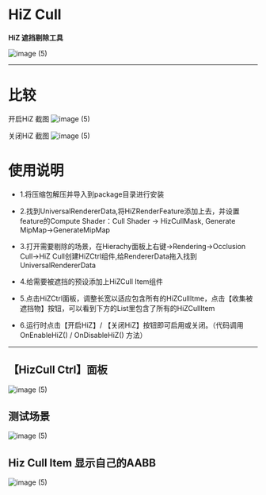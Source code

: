 # HiZ Cull

**HiZ 遮挡剔除工具**


![image (5)](Images/HiZOn.jpeg)

***

# 比较
开启HiZ 截图
![image (5)](Images/HiZOn.jpeg)

关闭HiZ 截图
![image (5)](Images/HiZOff.jpeg)

# 使用说明
- 1.将压缩包解压并导入到package目录进行安装

- 2.找到UniversalRendererData,将HiZRenderFeature添加上去，并设置feature的Compute Shader：Cull Shader -> HizCullMask, Generate MipMap->GenerateMipMap

- 3.打开需要剔除的场景，在Hierachy面板上右键->Rendering->Occlusion Cull->HiZ Cull创建HiZCtrl组件,给RendererData拖入找到UniversalRendererData

- 4.给需要被遮挡的预设添加上HiZCull Item组件

- 5.点击HiZCtrl面板，调整长宽以适应包含所有的HiZCullItme，点击【收集被遮挡物】按钮，可以看到下方的List里包含了所有的HiZCullItem

- 6.运行时点击【开启HiZ】/ 【关闭HiZ】按钮即可启用或关闭。（代码调用 OnEnableHiZ() / OnDisableHiZ() 方法） 

***
## 【HizCull Ctrl】面板

![image (5)](Images/01.png)

## 测试场景

![image (5)](Images/02.png)

## Hiz Cull Item 显示自己的AABB

![image (5)](Images/03.png)

